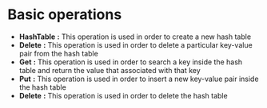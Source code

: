 # Basic operations
* **HashTable**  **:** This operation is used in order to create a new hash table
* **Delete** **:** This operation is used in order to delete a particular key-value pair from the hash table
* **Get** **:** This operation is used in order to search a key inside the hash table and return the value that associated with that key
* **Put** **:** This operation is used in order to insert a new key-value pair inside the hash table
* **Delete** **:** This operation is used in order to delete the hash table